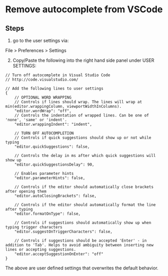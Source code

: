 # Remove autocomplete from VSCode

## Steps

1. go to the user settings via:

File > Preferences > Settings 

2. Copy/Paste the following into the right hand side panel under USER SETTINGS:

```
// Turn off autocomplete in Visual Studio Code
// http://code.visualstudio.com/

// Add the following lines to user settings
{
    // OPTIONAL WORD WRAPPING
    // Controls if lines should wrap. The lines will wrap at min(editor.wrappingColumn, viewportWidthInColumns).
    "editor.wordWrap": "off",
    // Controls the indentation of wrapped lines. Can be one of 'none', 'same' or 'indent'.
    "editor.wrappingIndent": "indent",

    // TURN OFF AUTOCOMPLETION
    // Controls if quick suggestions should show up or not while typing
    "editor.quickSuggestions": false,

    // Controls the delay in ms after which quick suggestions will show up
    "editor.quickSuggestionsDelay": 90,

    // Enables parameter hints
    "editor.parameterHints": false,

    // Controls if the editor should automatically close brackets after opening them
    "editor.autoClosingBrackets": false,

    // Controls if the editor should automatically format the line after typing
    "editor.formatOnType": false,

    // Controls if suggestions should automatically show up when typing trigger characters
    "editor.suggestOnTriggerCharacters": false,

    // Controls if suggestions should be accepted 'Enter' - in addition to 'Tab'. Helps to avoid ambiguity between inserting new lines or accepting suggestions.
    "editor.acceptSuggestionOnEnter": "off"
}
```

The above are user defined settings that overwrites the default behavior.  